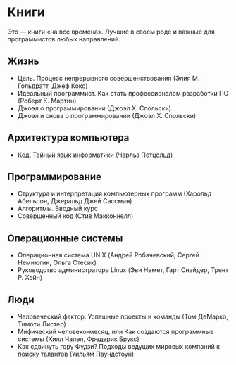 # Книги
Это — книги «на все времена». Лучшие в своем роде и важные для программистов любых направлений.

## Жизнь
- Цель. Процесс непрерывного совершенствования (Элия М. Гольдратт, Джеф Кокс)
- Идеальный программист. Как стать профессионалом разработки ПО (Роберт К. Мартин)
- Джоэл о программировании (Джоэл Х. Спольски)
- Джоэл и снова о программировании (Джоэл Х. Спольски)

## Архитектура компьютера
- Код. Тайный язык информатики (Чарльз Петцольд)

## Программирование
- Структура и интерпретация компьютерных программ (Харольд Абельсон, Джеральд Джей Сассман)
- Алгоритмы. Вводный курс
- Совершенный код (Стив Макконнелл)

## Операционные системы
- Операционная система UNIX (Андрей Робачевский, Сергей Немнюгин, Ольга Стесик)
- Руководство администратора Linux (Эви Немет, Гарт Снайдер, Трент Р. Хейн)

## Люди
- Человеческий фактор. Успешные проекты и команды (Том ДеМарко, Тимоти Листер)
- Мифический человеко-месяц, или Как создаются программные системы (Хилл Чапел, Фредерик Брукс)
- Как сдвинуть гору Фудзи? Подходы ведущих мировых компаний к поиску талантов (Уильям Паундстоун)